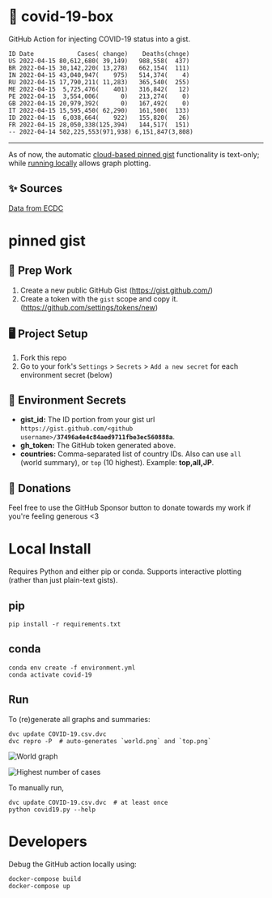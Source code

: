 # 🏥 covid-19-box

GitHub Action for injecting COVID-19 status into a gist.

```
ID Date            Cases( change)    Deaths(chnge)
US 2022-04-15 80,612,680( 39,149)   988,558(  437)
BR 2022-04-15 30,142,220( 13,278)   662,154(  111)
IN 2022-04-15 43,040,947(    975)   514,374(    4)
RU 2022-04-15 17,790,211( 11,283)   365,540(  255)
ME 2022-04-15  5,725,476(    401)   316,842(   12)
PE 2022-04-15  3,554,006(      0)   213,274(    0)
GB 2022-04-15 20,979,392(      0)   167,492(    0)
IT 2022-04-15 15,595,450( 62,290)   161,500(  133)
ID 2022-04-15  6,038,664(    922)   155,820(   26)
FR 2022-04-15 28,050,338(125,394)   144,517(  151)
-- 2022-04-14 502,225,553(971,938) 6,151,847(3,808)
```

---

As of now, the automatic [cloud-based pinned gist](#pinned-gist) functionality is text-only;
while [running locally](#local-install) allows graph plotting.

## ✨ Sources

[Data from ECDC](https://www.ecdc.europa.eu/en/publications-data/download-todays-data-geographic-distribution-covid-19-cases-worldwide)

# pinned gist

## 🎒 Prep Work
1. Create a new public GitHub Gist (https://gist.github.com/)
1. Create a token with the `gist` scope and copy it. (https://github.com/settings/tokens/new)

## 🖥 Project Setup
1. Fork this repo
1. Go to your fork's `Settings` > `Secrets` > `Add a new secret` for each environment secret (below)

## 🤫 Environment Secrets
- **gist_id:** The ID portion from your gist url `https://gist.github.com/<github username>/`**`37496a4e4c84aed9711fbe3ec560888a`**.
- **gh_token:** The GitHub token generated above.
- **countries:** Comma-separated list of country IDs. Also can use `all` (world summary), or `top` (10 highest). Example: **top,all,JP**.

## 💸 Donations

Feel free to use the GitHub Sponsor button to donate towards my work if you're feeling generous <3

# Local Install

Requires Python and either pip or conda. Supports interactive plotting (rather than just plain-text gists).

## pip

```
pip install -r requirements.txt
```

## conda

```
conda env create -f environment.yml
conda activate covid-19
```

## Run

To (re)generate all graphs and summaries:

```
dvc update COVID-19.csv.dvc
dvc repro -P  # auto-generates `world.png` and `top.png`
```

![World graph](world.png)

![Highest number of cases](top.png)

To manually run,

```
dvc update COVID-19.csv.dvc  # at least once
python covid19.py --help
```

# Developers

Debug the GitHub action locally using:

```
docker-compose build
docker-compose up
```
